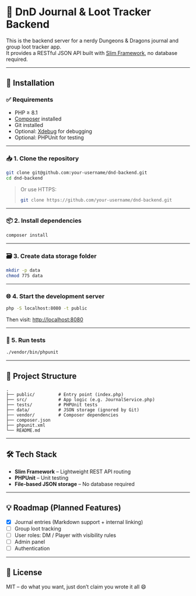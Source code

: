 # 🧙 DnD Journal & Loot Tracker Backend

This is the backend server for a nerdy Dungeons & Dragons journal and group loot tracker app.  
It provides a RESTful JSON API built with [Slim Framework](https://www.slimframework.com/), no database required.

---

## 🚀 Installation

### ✅ Requirements

- PHP ≥ 8.1
- [Composer](https://getcomposer.org/) installed
- Git installed
- Optional: [Xdebug](https://xdebug.org/) for debugging
- Optional: PHPUnit for testing

---

### 📥 1. Clone the repository

```bash
git clone git@github.com:your-username/dnd-backend.git
cd dnd-backend
```

> Or use HTTPS:
>
> ```bash
> git clone https://github.com/your-username/dnd-backend.git
> ```

---

### 📦 2. Install dependencies

```bash
composer install
```

---

### 🗃️ 3. Create data storage folder

```bash
mkdir -p data
chmod 775 data
```

---

### 🌐 4. Start the development server

```bash
php -S localhost:8080 -t public
```

Then visit: [http://localhost:8080](http://localhost:8080)

---

### 🧪 5. Run tests

```bash
./vendor/bin/phpunit
```

---

## 🧱 Project Structure

```
.
├── public/         # Entry point (index.php)
├── src/            # App logic (e.g. JournalService.php)
├── tests/          # PHPUnit tests
├── data/           # JSON storage (ignored by Git)
├── vendor/         # Composer dependencies
├── composer.json
├── phpunit.xml
└── README.md
```

---

## 🛠 Tech Stack

- **Slim Framework** – Lightweight REST API routing
- **PHPUnit** – Unit testing
- **File-based JSON storage** – No database required

---

## 💡 Roadmap (Planned Features)

- [x] Journal entries (Markdown support + internal linking)
- [ ] Group loot tracking
- [ ] User roles: DM / Player with visibility rules
- [ ] Admin panel
- [ ] Authentication

---

## 🧙 License

MIT – do what you want, just don’t claim you wrote it all 😄

